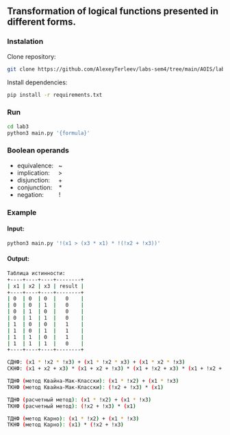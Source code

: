 ## Transformation of logical functions presented in different forms.

### Instalation

Clone repository:
```bash
git clone https://github.com/AlexeyTerleev/labs-sem4/tree/main/AOIS/lab3
```

Install dependencies:
```bash
pip install -r requirements.txt
```

### Run

```bash
cd lab3
python3 main.py '{formula}'
```

### Boolean operands
* equivalence: &nbsp; ~
* implication: &nbsp;&nbsp;&nbsp; >   
* disjunction: &nbsp;&nbsp;&nbsp; +
* conjunction: &nbsp;&nbsp; *
* negation: &nbsp;&nbsp;&nbsp;&nbsp;&nbsp;&nbsp;&nbsp; !

### Example

#### Input:
```bash
python3 main.py '!(x1 > (x3 * x1) * !(!x2 + !x3))'
```
#### Output:
```bash
Таблица истинности: 
+----+----+----+--------+
| x1 | x2 | x3 | result |
+----+----+----+--------+
| 0  | 0  | 0  |   0    |
| 0  | 0  | 1  |   0    |
| 0  | 1  | 0  |   0    |
| 0  | 1  | 1  |   0    |
| 1  | 0  | 0  |   1    |
| 1  | 0  | 1  |   1    |
| 1  | 1  | 0  |   1    |
| 1  | 1  | 1  |   0    |
+----+----+----+--------+

СДНФ: (x1 * !x2 * !x3) + (x1 * !x2 * x3) + (x1 * x2 * !x3)
СКНФ: (x1 + x2 + x3) * (x1 + x2 + !x3) * (x1 + !x2 + x3) * (x1 + !x2 + !x3) * (!x1 + !x2 + !x3)

ТДНФ (метод Квайна-Мак-Класски): (x1 * !x2) + (x1 * !x3)
ТКНФ (метод Квайна-Мак-Класски): (!x2 + !x3) * (x1)

ТДНФ (расчетный метод): (x1 * !x2) + (x1 * !x3)
ТКНФ (расчетный метод): (!x2 + !x3) * (x1)

ТДНФ (метод Карно): (x1 * !x2) + (x1 * !x3)
ТКНФ (метод Карно): (x1) * (!x2 + !x3)
```
